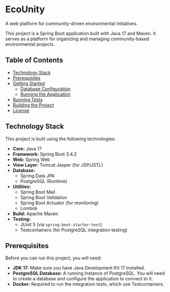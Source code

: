 # EcoUnity

A web platform for community-driven environmental initiatives.

This project is a Spring Boot application built with Java 17 and Maven. It serves as a platform for organizing and managing community-based environmental projects.

## Table of Contents

* [Technology Stack](#technology-stack)
* [Prerequisites](#prerequisites)
* [Getting Started](#getting-started)
    * [Database Configuration](#database-configuration)
    * [Running the Application](#running-the-application)
* [Running Tests](#running-tests)
* [Building the Project](#building-the-project)
* [License](#license)

## Technology Stack

This project is built using the following technologies:

* **Core:** Java 17
* **Framework:** Spring Boot 3.4.2
* **Web:** Spring Web
* **View Layer:** Tomcat Jasper (for JSP/JSTL)
* **Database:**
    * Spring Data JPA
    * PostgreSQL (Runtime)
* **Utilities:**
    * Spring Boot Mail
    * Spring Boot Validation
    * Spring Boot Actuator (for monitoring)
    * Lombok
* **Build:** Apache Maven
* **Testing:**
    * JUnit 5 (via `spring-boot-starter-test`)
    * Testcontainers (for PostgreSQL integration testing)

## Prerequisites

Before you can run this project, you will need:

* **JDK 17:** Make sure you have Java Development Kit 17 installed.
* **PostgreSQL Database:** A running instance of PostgreSQL. You will need to create a database and configure the application to connect to it.
* **Docker:** Required to run the integration tests, which use Testcontainers.




 
 
